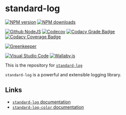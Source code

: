 # standard-log

[![NPM version][npm-image]][npm-url]
[![NPM downloads][downloads-image]][downloads-url]

[![Github NodeJS][github-nodejs]][github-action-url]
[![Codecov][codecov-image]][codecov-url]
[![Codacy Grade Badge][codacy-grade]][codacy-grade-url]
[![Codacy Coverage Badge][codacy-coverage]][codacy-coverage-url]

[![Greenkeeper][greenkeeper-image]][greenkeeper-url]

[![Visual Studio Code][vscode-image]][vscode-url]
[![Wallaby.js][wallaby-image]][wallaby-url]

This is the repository for [`standard-log`](https://github.com/unional/standard-log)

`standard-log` is a powerful and extensible logging library.

## Links

- [`standard-log` documentation](packages/log/README.md)
- [`standard-log-color` documentation](packages/color/README.md)

[npm-image]: https://img.shields.io/npm/v/standard-log.svg?style=flat
[npm-url]: https://www.npmjs.com/package/standard-log
[downloads-image]: https://img.shields.io/npm/dm/standard-log.svg?style=flat
[downloads-url]: https://npmjs.org/package/standard-log

[github-nodejs]: https://github.com/unional/standard-log/workflows/Node%20CI/badge.svg
[github-action-url]: https://github.com/unional/standard-log/actions
[codecov-image]: https://codecov.io/gh/unional/standard-log/branch/master/graph/badge.svg
[codecov-url]: https://codecov.io/gh/unional/standard-log
[codacy-grade]: https://api.codacy.com/project/badge/Grade/707f89609508442486050d207ec5bd78
[codacy-grade-url]: https://www.codacy.com/app/homawong/standard-log?utm_source=github.com&amp;utm_medium=referral&amp;utm_content=unional/standard-log&amp;utm_campaign=Badge_Grade
[codacy-coverage]: https://api.codacy.com/project/badge/Coverage/707f89609508442486050d207ec5bd78
[codacy-coverage-url]: https://www.codacy.com/manual/homawong/standard-log?utm_source=github.com&utm_medium=referral&utm_content=unional/standard-log&utm_campaign=Badge_Coverage

[greenkeeper-image]: https://badges.greenkeeper.io/unional/standard-log.svg
[greenkeeper-url]: https://greenkeeper.io/

[vscode-image]: https://img.shields.io/badge/vscode-ready-green.svg
[vscode-url]: https://code.visualstudio.com/
[wallaby-image]: https://img.shields.io/badge/wallaby.js-configured-green.svg
[wallaby-url]: https://wallabyjs.com
